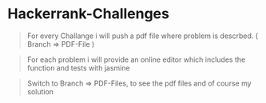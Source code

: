 # Hackerrank-Challenges

> For every Challange i will push a pdf file where problem is descrbed. ( Branch => PDF-File )

> For each problem i will provide an online editor which includes the function and tests with jasmine

> Switch to Branch => PDF-Files, to see the pdf files and of course my solution
